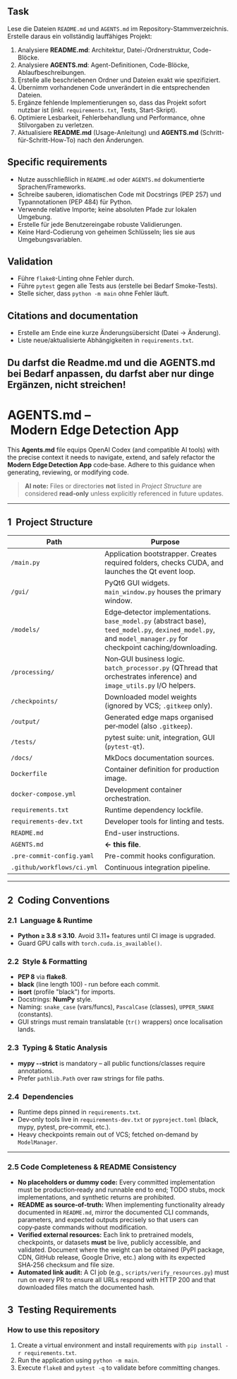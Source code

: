 ## Task
Lese die Dateien `README.md` und `AGENTS.md` im Repository-Stammverzeichnis. Erstelle daraus ein vollständig lauffähiges Projekt:

1. Analysiere **README.md**: Architektur, Datei-/Ordnerstruktur, Code-Blöcke.  
2. Analysiere **AGENTS.md**: Agent-Definitionen, Code-Blöcke, Ablaufbeschreibungen.  
3. Erstelle alle beschriebenen Ordner und Dateien exakt wie spezifiziert.  
4. Übernimm vorhandenen Code unverändert in die entsprechenden Dateien.  
5. Ergänze fehlende Implementierungen so, dass das Projekt sofort nutzbar ist (inkl. `requirements.txt`, Tests, Start-Skript).  
6. Optimiere Lesbarkeit, Fehlerbehandlung und Performance, ohne Stilvorgaben zu verletzen.  
7. Aktualisiere **README.md** (Usage-Anleitung) und **AGENTS.md** (Schritt-für-Schritt-How-To) nach den Änderungen.

## Specific requirements
- Nutze ausschließlich in `README.md` oder `AGENTS.md` dokumentierte Sprachen/Frameworks.  
- Schreibe sauberen, idiomatischen Code mit Docstrings (PEP 257) und Typannotationen (PEP 484) für Python.  
- Verwende relative Importe; keine absoluten Pfade zur lokalen Umgebung.  
- Erstelle für jede Benutzereingabe robuste Validierungen.  
- Keine Hard-Codierung von geheimen Schlüsseln; lies sie aus Umgebungsvariablen.

## Validation
- Führe `flake8`-Linting ohne Fehler durch.  
- Führe `pytest` gegen alle Tests aus (erstelle bei Bedarf Smoke-Tests).  
- Stelle sicher, dass `python -m main` ohne Fehler läuft.

## Citations and documentation
- Erstelle am Ende eine kurze Änderungsübersicht (Datei → Änderung).  
- Liste neue/aktualisierte Abhängigkeiten in `requirements.txt`.

## Du darfst die Readme.md und die AGENTS.md bei Bedarf anpassen, du darfst aber nur dinge Ergänzen, nicht streichen!

# AGENTS.md – Modern Edge Detection App

This **Agents.md** file equips OpenAI Codex (and compatible AI tools) with the precise context it needs to navigate, extend, and safely refactor the **Modern Edge Detection App** code‑base. Adhere to this guidance when generating, reviewing, or modifying code.

> **AI note:** Files or directories **not** listed in *Project Structure* are considered **read‑only** unless explicitly referenced in future updates.

---

## 1  Project Structure

| Path               | Purpose                                                                                                                                                            |
| ------------------ | ------------------------------------------------------------------------------------------------------------------------------------------------------------------ |
| `/main.py`         | Application bootstrapper. Creates required folders, checks CUDA, and launches the Qt event loop.                                                                   |
| `/gui/`            | PyQt6 GUI widgets.<br>`main_window.py` houses the primary window.                                                                                                  |
| `/models/`         | Edge‑detector implementations.<br>`base_model.py` (abstract base), `teed_model.py`, `dexined_model.py`, and `model_manager.py` for checkpoint caching/downloading. |
| `/processing/`     | Non‑GUI business logic.<br>`batch_processor.py` (QThread that orchestrates inference) and `image_utils.py` I/O helpers.                                            |
| `/checkpoints/`    | Downloaded model weights (ignored by VCS; `.gitkeep` only).                                                                                                        |
| `/output/`         | Generated edge maps organised per‑model (also `.gitkeep`).                                                                                                         |
| `/tests/`          | pytest suite: unit, integration, GUI (`pytest-qt`).|
| `/docs/`           | MkDocs documentation sources.|
| `Dockerfile`       | Container definition for production image.|
| `docker-compose.yml` | Development container orchestration.|
| `requirements.txt` | Runtime dependency lockfile.|
| `requirements-dev.txt` | Developer tools for linting and tests.|
| `README.md`        | End-user instructions.|
| `AGENTS.md`        | **← this file**.|
| `.pre-commit-config.yaml` | Pre-commit hooks configuration.|
| `.github/workflows/ci.yml` | Continuous integration pipeline.|

---

## 2  Coding Conventions

### 2.1  Language & Runtime

* **Python ≥ 3.8 ≤ 3.10**. Avoid 3.11+ features until CI image is upgraded.
* Guard GPU calls with `torch.cuda.is_available()`.

### 2.2  Style & Formatting

* **PEP 8** via **flake8**.
* **black** (line length 100) ‑ run before each commit.
* **isort** (profile "black") for imports.
* Docstrings: **NumPy** style.
* Naming: `snake_case` (vars/funcs), `PascalCase` (classes), `UPPER_SNAKE` (constants).
* GUI strings must remain translatable (`tr()` wrappers) once localisation lands.

### 2.3  Typing & Static Analysis

* **mypy --strict** is mandatory – all public functions/classes require annotations.
* Prefer `pathlib.Path` over raw strings for file paths.

### 2.4  Dependencies

* Runtime deps pinned in `requirements.txt`.
* Dev‑only tools live in `requirements‑dev.txt` or `pyproject.toml` (black, mypy, pytest, pre‑commit, etc.).
* Heavy checkpoints remain out of VCS; fetched on‑demand by `ModelManager`.

---

### 2.5 Code Completeness & README Consistency

* **No placeholders or dummy code:** Every committed implementation must be production‑ready and runnable end to end; TODO stubs, mock implementations, and synthetic returns are prohibited.
* **README as source‑of‑truth:** When implementing functionality already documented in `README.md`, mirror the documented CLI commands, parameters, and expected outputs precisely so that users can copy‑paste commands without modification.
* **Verified external resources:** Each link to pretrained models, checkpoints, or datasets **must** be live, publicly accessible, and validated. Document where the weight can be obtained (PyPI package, CDN, GitHub release, Google Drive, etc.) along with its expected SHA‑256 checksum and file size.
* **Automated link audit:** A CI job (e.g., `scripts/verify_resources.py`) must run on every PR to ensure all URLs respond with HTTP 200 and that downloaded files match the documented hash.

## 3  Testing Requirements

### How to use this repository

1. Create a virtual environment and install requirements with `pip install -r requirements.txt`.
2. Run the application using `python -m main`.
3. Execute `flake8` and `pytest -q` to validate before committing changes.
